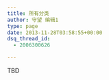 ```yaml
---
title: 所有分类
author: 守望 编辑1
type: page
date: 2013-11-28T03:58:55+00:00
dsq_thread_id:
  - 2006300626

---
```

TBD